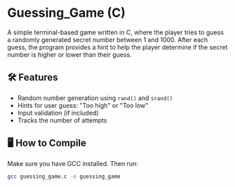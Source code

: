 # Guessing_Game (C)

A simple terminal-based game written in C, where the player tries to guess a randomly generated secret number between 1 and 1000. After each guess, the program provides a hint to help the player determine if the secret number is higher or lower than their guess.

## 🛠 Features

- Random number generation using `rand()` and `srand()`
- Hints for user guess: "Too high" or "Too low"
- Input validation (if included)
- Tracks the number of attempts 

## 🖥 How to Compile

Make sure you have GCC installed. Then run:

```bash
gcc guessing_game.c -o guessing_game
